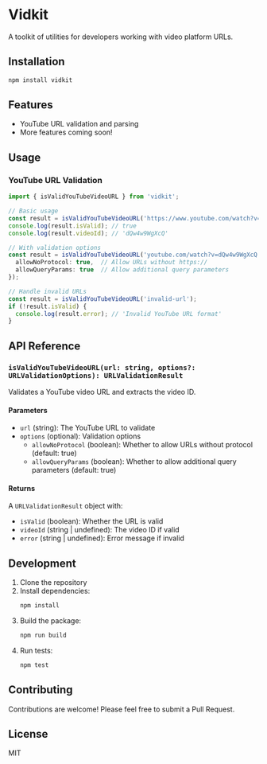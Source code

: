 # Vidkit

A toolkit of utilities for developers working with video platform URLs.

## Installation

```bash
npm install vidkit
```

## Features

- YouTube URL validation and parsing
- More features coming soon!

## Usage

### YouTube URL Validation

```typescript
import { isValidYouTubeVideoURL } from 'vidkit';

// Basic usage
const result = isValidYouTubeVideoURL('https://www.youtube.com/watch?v=dQw4w9WgXcQ');
console.log(result.isValid); // true
console.log(result.videoId); // 'dQw4w9WgXcQ'

// With validation options
const result = isValidYouTubeVideoURL('youtube.com/watch?v=dQw4w9WgXcQ', {
  allowNoProtocol: true,  // Allow URLs without https://
  allowQueryParams: true  // Allow additional query parameters
});

// Handle invalid URLs
const result = isValidYouTubeVideoURL('invalid-url');
if (!result.isValid) {
  console.log(result.error); // 'Invalid YouTube URL format'
}
```

## API Reference

### `isValidYouTubeVideoURL(url: string, options?: URLValidationOptions): URLValidationResult`

Validates a YouTube video URL and extracts the video ID.

#### Parameters

- `url` (string): The YouTube URL to validate
- `options` (optional): Validation options
  - `allowNoProtocol` (boolean): Whether to allow URLs without protocol (default: true)
  - `allowQueryParams` (boolean): Whether to allow additional query parameters (default: true)

#### Returns

A `URLValidationResult` object with:
- `isValid` (boolean): Whether the URL is valid
- `videoId` (string | undefined): The video ID if valid
- `error` (string | undefined): Error message if invalid

## Development

1. Clone the repository
2. Install dependencies:
   ```bash
   npm install
   ```
3. Build the package:
   ```bash
   npm run build
   ```
4. Run tests:
   ```bash
   npm test
   ```

## Contributing

Contributions are welcome! Please feel free to submit a Pull Request. 

## License

MIT 